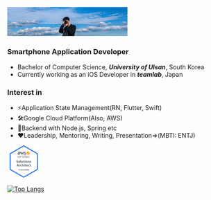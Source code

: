 <img src="./background.jpg" width="55%" height="55%">


### Smartphone Application Developer
- Bachelor of Computer Science, ***University of Ulsan***, South Korea
- Currently working as an iOS Developer in ***teamlab***, Japan

### Interest in
- ⚡Application State Management(RN, Flutter, Swift)
- 🛠️Google Cloud Platform(Also, AWS)
- 🚀Backend with Node.js, Spring etc
- ❤️Leadership, Mentoring, Writing, Presentation=>(MBTI: ENTJ)

<img src="./aws-certified-solutions-architect-associate.png" width="15%" height="15%">
                                                                                 
[![Top Langs](https://github-readme-stats.vercel.app/api/top-langs/?username=sidongmen&layout=compact)](https://github.com/sidongmen/github-readme-stats)
